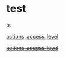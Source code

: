 # test

ts


<a name="input_actions_access_level"></a> [actions\_access\_level](#input\_actions\_access\_level) 

~~<a name="input_actions_access_level"></a> [actions_access_level](#input_actions_access_level)~~
